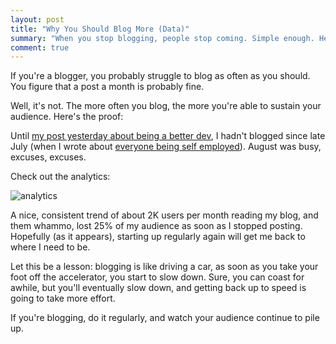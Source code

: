 ```yaml
---
layout: post
title: "Why You Should Blog More (Data)"
summary: "When you stop blogging, people stop coming. Simple enough. Here's the proof."
comment: true
---
```


If you're a blogger, you probably struggle to blog as often as you should. You 
figure that a post a month is probably fine. 

Well, it's not. The more often you blog, the more you're able to sustain your 
audience. Here's the proof:

Until [my post yesterday about being a better dev][lint], I hadn't blogged since 
late July (when I wrote about [everyone being self employed][self]). August was busy, excuses, excuses. 

Check out the analytics:

![analytics][analytics]

A nice, consistent trend of about 2K users per month reading my blog, and them 
whammo, lost 25% of my audience as soon as I stopped posting. Hopefully 
(as it appears), starting up regularly again will get me back to where I need to be.

Let this be a lesson: blogging is like driving a car, as soon as you take your foot
off the accelerator, you start to slow down. Sure, you can coast for awhile, but
you'll eventually slow down, and getting back up to speed is going to take more
effort. 

If you're blogging, do it regularly, and watch your audience continue to pile up.


[lint]: http://justindavis.co/2017/09/18/using-a-linter/
[self]: http://justindavis.co/2017/07/27/everyone-is-self-employed/
[analytics]: https://dl.dropbox.com/s/tbb9ybzsyfezkai/Screenshot%202017-09-19%2012.59.17.png
